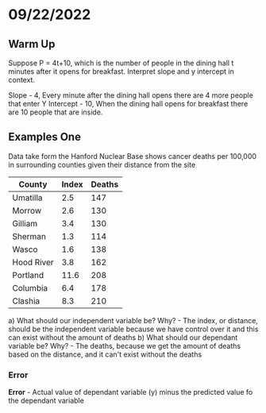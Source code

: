 # 09/22/2022

## Warm Up

Suppose P = 4t+10, which is the number of people in the dining hall t minutes after it opens for breakfast. Interpret slope and y intercept in context.

Slope - 4, Every minute after the dining hall opens there are 4 more people that enter
Y Intercept - 10, When the dining hall opens for breakfast there are 10 people that are inside.

## Examples One

Data take form the Hanford Nuclear Base shows cancer deaths per 100,000 in surrounding counties given their distance from the site

| County        | Index | Deaths |
| ------        | ----- | ------ |
| Umatilla      | 2.5   | 147    |
| Morrow        | 2.6   | 130    |
| Gilliam       | 3.4   | 130    |
| Sherman       | 1.3   | 114    |
| Wasco         | 1.6   | 138    |
| Hood River    | 3.8   | 162    |
| Portland      | 11.6  | 208    |
| Columbia      | 6.4   | 178    |
| Clashia       | 8.3   | 210    |

a) What should our independent variable be? Why?
    - The index, or distance, should be the independent variable because we have control over it and this can exist without the amount of deaths
b) What should our dependant variable be? Why?
    - The deaths, because we get the amount of deaths based on the distance, and it can't exist without the deaths

### Error

__Error__ - Actual value of dependant variable (y) minus the predicted value fo the dependant variable
